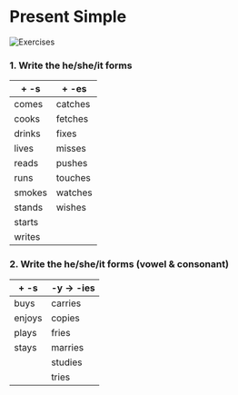 # Present Simple

![Exercises](https://i.ibb.co/hDk4RLZ/Pr-Simple-exercises-1.png)

### 1. Write the he/she/it forms

| + -s   | + -es   |
| ------ | ------- |
| comes  | catches |
| cooks  | fetches |
| drinks | fixes   |
| lives  | misses  |
| reads  | pushes  |
| runs   | touches |
| smokes | watches |
| stands | wishes  |
| starts |         |
| writes |         |

### 2. Write the he/she/it forms (vowel & consonant)

| + -s   | -y -> -ies |
| ------ | ---------- |
| buys   | carries    |
| enjoys | copies     |
| plays  | fries      |
| stays  | marries    |
|        | studies    |
|        | tries      |
